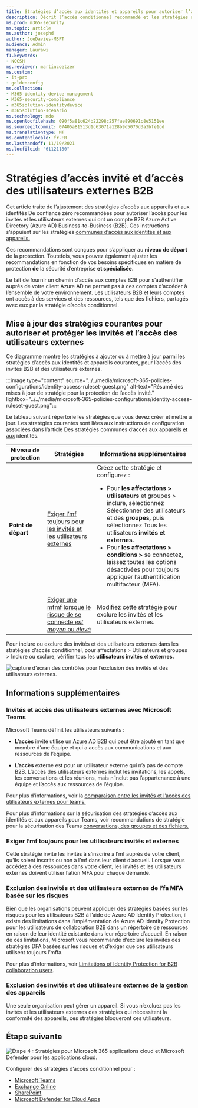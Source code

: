 ```yaml
---
title: Stratégies d’accès aux identités et appareils pour autoriser l’accès B2B des utilisateurs invités et externes - Microsoft 365 pour les | Documents Microsoft
description: Décrit l’accès conditionnel recommandé et les stratégies associées pour la protection de l’accès des invités et des utilisateurs externes.
ms.prod: m365-security
ms.topic: article
ms.author: josephd
author: JoeDavies-MSFT
audience: Admin
manager: Laurawi
f1.keywords:
- NOCSH
ms.reviewer: martincoetzer
ms.custom:
- it-pro
- goldenconfig
ms.collection:
- M365-identity-device-management
- M365-security-compliance
- m365solution-identitydevice
- m365solution-scenario
ms.technology: mdo
ms.openlocfilehash: 090f5a81c624b22298c257fae890691c8e5151ee
ms.sourcegitcommit: 07405a81513d1c63071a128b9d5070d3a3bfe1cd
ms.translationtype: MT
ms.contentlocale: fr-FR
ms.lasthandoff: 11/19/2021
ms.locfileid: "61121180"
---
```

# <a name="policies-for-allowing-guest-access-and-b2b-external-user-access"></a>Stratégies d’accès invité et d’accès des utilisateurs externes B2B

Cet article traite de l’ajustement des stratégies d’accès aux appareils et aux identités De confiance zéro recommandées pour autoriser l’accès pour les invités et les utilisateurs externes qui ont un compte B2B Azure Active Directory (Azure AD) Business-to-Business (B2B). Ces instructions s’appuient sur les stratégies [communes d’accès aux identités et aux appareils.](identity-access-policies.md)

Ces recommandations sont conçues pour s’appliquer au **niveau de départ** de la protection. Toutefois, vous pouvez également ajuster les recommandations en fonction de vos besoins spécifiques en matière de protection **de** la sécurité d’entreprise **et spécialisée.**

Le fait de fournir un chemin d’accès aux comptes B2B pour s’authentifier auprès de votre client Azure AD ne permet pas à ces comptes d’accéder à l’ensemble de votre environnement. Les utilisateurs B2B et leurs comptes ont accès à des services et des ressources, tels que des fichiers, partagés avec eux par la stratégie d’accès conditionnel.

## <a name="updating-the-common-policies-to-allow-and-protect-guests-and-external-user-access"></a>Mise à jour des stratégies courantes pour autoriser et protéger les invités et l’accès des utilisateurs externes

Ce diagramme montre les stratégies à ajouter ou à mettre à jour parmi les stratégies d’accès aux identités et appareils courantes, pour l’accès des invités B2B et des utilisateurs externes.

:::image type="content" source="../../media/microsoft-365-policies-configurations/identity-access-ruleset-guest.png" alt-text="Résumé des mises à jour de stratégie pour la protection de l’accès invité." lightbox="../../media/microsoft-365-policies-configurations/identity-access-ruleset-guest.png":::

Le tableau suivant répertorie les stratégies que vous devez créer et mettre à jour. Les stratégies courantes sont liées aux instructions de configuration associées dans l’article Des stratégies communes d’accès aux appareils [et aux](identity-access-policies.md) identités.

|Niveau de protection|Stratégies|Informations supplémentaires|
|---|---|---|
|**Point de départ**|[Exiger l’mf toujours pour les invités et les utilisateurs externes](identity-access-policies.md#require-mfa-based-on-sign-in-risk)|Créez cette stratégie et configurez : <ul><li>Pour **les affectations > utilisateurs** et groupes > inclure, sélectionnez Sélectionner des utilisateurs et des **groupes,** puis sélectionnez Tous les utilisateurs **invités et externes.**</li><li>Pour **les affectations > conditions >** se connectez, laissez toutes les options désactivées pour toujours appliquer l’authentification multifacteur (MFA).</li></ul>|
||[Exiger une mfmf lorsque le risque de se connecte *est moyen* ou *élevé*](identity-access-policies.md#require-mfa-based-on-sign-in-risk)|Modifiez cette stratégie pour exclure les invités et les utilisateurs externes.|

Pour inclure ou exclure des invités et des utilisateurs externes dans les stratégies d’accès conditionnel, pour affectations > Utilisateurs et groupes > Inclure ou exclure, vérifier tous les **utilisateurs invités** et  **externes.**

![capture d’écran des contrôles pour l’exclusion des invités et des utilisateurs externes.](../../media/microsoft-365-policies-configurations/identity-access-exclude-guests-ui.png)

## <a name="more-information"></a>Informations supplémentaires

### <a name="guests-and-external-user-access-with-microsoft-teams"></a>Invités et accès des utilisateurs externes avec Microsoft Teams

Microsoft Teams définit les utilisateurs suivants :

- **L’accès** invité utilise un Azure AD B2B qui peut être ajouté en tant que membre d’une équipe et qui a accès aux communications et aux ressources de l’équipe.

- **L’accès** externe est pour un utilisateur externe qui n’a pas de compte B2B. L’accès des utilisateurs externes inclut les invitations, les appels, les conversations et les réunions, mais n’inclut pas l’appartenance à une équipe et l’accès aux ressources de l’équipe.

Pour plus d’informations, voir la [comparaison entre les invités et l’accès des utilisateurs externes pour teams.](/microsoftteams/communicate-with-users-from-other-organizations#compare-external-and-guest-access)

Pour plus d’informations sur la sécurisation des stratégies d’accès aux identités et aux appareils pour Teams, voir recommandations de stratégie pour la sécurisation des Teams [conversations, des groupes et des fichiers.](teams-access-policies.md)

### <a name="require-mfa-always-for-guest-and-external-users"></a>Exiger l’mf toujours pour les utilisateurs invités et externes

Cette stratégie invite les invités à s’inscrire à l’mf auprès de votre client, qu’ils soient inscrits ou non à l’mf dans leur client d’accueil. Lorsque vous accédez à des ressources dans votre client, les invités et les utilisateurs externes doivent utiliser l’ation MFA pour chaque demande.

### <a name="excluding-guests-and-external-users-from-risk-based-mfa"></a>Exclusion des invités et des utilisateurs externes de l’fa MFA basée sur les risques

Bien que les organisations peuvent appliquer des stratégies basées sur les risques pour les utilisateurs B2B à l’aide de Azure AD Identity Protection, il existe des limitations dans l’implémentation de Azure AD Identity Protection pour les utilisateurs de collaboration B2B dans un répertoire de ressources en raison de leur identité existante dans leur répertoire d’accueil. En raison de ces limitations, Microsoft vous recommande d’exclure les invités des stratégies DFA basées sur les risques et d’exiger que ces utilisateurs utilisent toujours l’mffa.

Pour plus d’informations, voir [Limitations of Identity Protection for B2B collaboration users](/azure/active-directory/identity-protection/concept-identity-protection-b2b#limitations-of-identity-protection-for-b2b-collaboration-users).

### <a name="excluding-guests-and-external-users-from-device-management"></a>Exclusion des invités et des utilisateurs externes de la gestion des appareils

Une seule organisation peut gérer un appareil. Si vous n’excluez pas les invités et les utilisateurs externes des stratégies qui nécessitent la conformité des appareils, ces stratégies bloqueront ces utilisateurs.

## <a name="next-step"></a>Étape suivante

![Étape 4 : Stratégies pour Microsoft 365 applications cloud et Microsoft Defender pour les applications cloud.](../../media/microsoft-365-policies-configurations/identity-device-access-steps-next-step-4.png)

Configurer des stratégies d’accès conditionnel pour :

- [Microsoft Teams](teams-access-policies.md)
- [Exchange Online](secure-email-recommended-policies.md)
- [SharePoint](sharepoint-file-access-policies.md)
- [Microsoft Defender for Cloud Apps](mcas-saas-access-policies.md)
 
